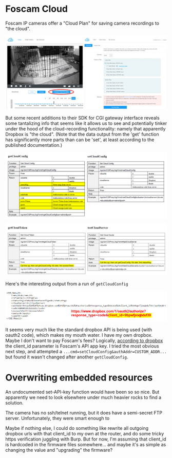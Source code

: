 # Foscam Cloud

Foscam IP cameras offer a "Cloud Plan" for saving camera recordings to "the cloud". 

![cloud recording plan interface](cloud-recording-plan.png)	


But some recent additions to their SDK for CGI gateway interface reveals some tantalizing info that seems like it allows us to see and potentially tinker under the hood of the cloud-recording functionality: namely that apparently Dropbox is "the cloud". (Note that the data output from the 'get' function has significantly more parts than can be 'set', at least according to the published documentation.)

![cloud verbs from cgi sdk](cgi-cloud-configs.png)	

![other cloud verbs from cgi sdk](cgi-cloud-other.png)


Here's the interesting output from a run of `getCloudConfig` 

![actual output from getconfig](example-getconfig.png)	


It seems very much like the standard dropbox API is being used (with oauth2 code), which makes my mouth water. I have my own dropbox. Maybe I don't want to pay Foscam's fees?  Logically, [according to dropbox](https://blogs.dropbox.com/developers/2013/07/using-oauth-2-0-with-the-core-api/) the client_id parameter is Foscam's API app key. I tried the most obvious next step, and attempted a `...cmd=setCloudConfig&authAddr=CUSTOM_ADDR...` but found it wasn't changed after another `getCloudConfig`.


# Overwriting embedded resources

An undocumented set-API-key function would have been so so nice. But apparently we need to look elsewhere under much heavier rocks to find a solution. 

The camera has no ssh/telnet running, but it does have a semi-secret FTP server. Unfortunately, they were smart enough to 

Maybe if nothing else, I could do something like rewrite all outgoing dropbox urls with that client_id to my own at the router, and do some tricky https verification juggling with Burp. But for now, I'm assuming that client_id is hardcoded in the firmware files somewhere... and maybe it's as simple as changing the value and "upgrading" the firmware?  

